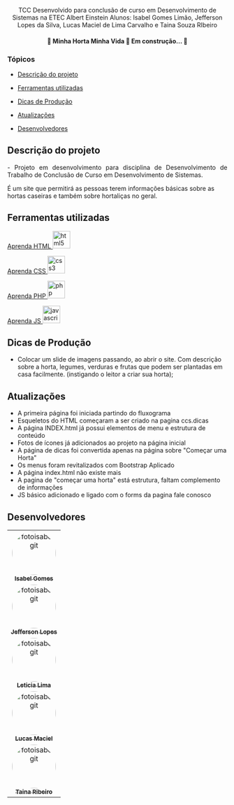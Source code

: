 
<p align="center">
TCC Desenvolvido para conclusão de curso em Desenvolvimento de Sistemas na ETEC Albert Einstein
Alunos: Isabel Gomes Limão, Jefferson Lopes da Silva, Lucas Maciel de Lima Carvalho e Taina Souza RIbeiro
</p>

<h4 align="center"> 
	🚧  Minha Horta Minha Vida 🚀 Em construção...  🚧
</h4>

### Tópicos 

- [Descrição do projeto](#descrição-do-projeto)

- [Ferramentas utilizadas](#ferramentas-utilizadas)

- [Dicas de Produção](#dicas-de-producao) 

- [Atualizações](#atualizacoes)

- [Desenvolvedores](#desenvolvedores)


## Descrição do projeto 

<p align="justify">
- Projeto em desenvolvimento para disciplina de Desenvolvimento de Trabalho de Conclusão de Curso em Desenvolvimento de Sistemas. 

É um site que permitirá as pessoas terem informações básicas sobre as hortas caseiras e também sobre hortaliças no geral.

</p>


###

## Ferramentas utilizadas
<a href="https://www.w3schools.com/html/default.asp" style="text decoration: 'no'"> Aprenda HTML </a>
<img src="https://cdn-icons-png.flaticon.com/512/5968/5968267.png" alt="html5" width="40" height="40"/>

<a href="https://www.w3schools.com/css/default.asp"> Aprenda CSS </a>
<img src="https://cdn-icons-png.flaticon.com/512/5968/5968242.png" alt="css3" width="40" height="40"/> 

<a href="https://www.w3schools.com/php/default.asp"> Aprenda PHP </a>
<img src="https://cdn-icons-png.flaticon.com/512/5968/5968332.png" alt="php" width="40" height="40"/> 

<a href="https://www.w3schools.com/js/default.asp"> Aprenda JS </a>
<img src="https://cdn-icons-png.flaticon.com/512/5968/5968292.png" alt="javascript" width="40" height="40"/> 


###

## Dicas de Produção
- Colocar um slide de imagens passando, ao abrir o site. Com descrição sobre a horta, legumes, verduras e frutas que podem ser plantadas em casa facilmente. (instigando o leitor a criar sua horta);

###

## Atualizações

- A primeira página foi iniciada partindo do fluxograma
- Esqueletos do HTML começaram a ser criado na pagina ccs.dicas
- A página INDEX.html já possui elementos de menu e estrutura de conteúdo
- Fotos de ícones já adicionados ao projeto na página inicial
- A página de dicas foi convertida apenas na página sobre "Começar uma Horta"
- Os menus foram revitalizados com Bootstrap Aplicado
- A página index.html não existe mais
- A pagina de "começar uma horta" está estrutura, faltam complemento de informações
- JS básico adicionado e ligado com o forms da pagina fale conosco

###

## Desenvolvedores

<table>
  <tr>
    <td align="center"><img style="border-radius: 50%;" src="https://avatars.githubusercontent.com/u/88064068?v=4" width="100px;" alt="fotoisabelgit"><br><a href="https://github.com/isabelimao"><sub><b>Isabel Gomes</b></sub></a><br /></td>
  </tr>
  <tr>
      <td align="center"><img style="border-radius: 50%;" src="https://avatars.githubusercontent.com/u/81269229?v=4" width="100px;" alt="fotoisabelgit"><br><a href="https://github.com/JLopes2021"><sub><b>Jefferson Lopes</b></sub></a><br /></td>
  </tr>
  <tr>
      <td align="center"><img style="border-radius: 50%;" src="https://avatars.githubusercontent.com/u/101489147?v=4" width="100px;" alt="fotoisabelgit"><br><a href="https://github.com/LETICIALIMA77"><sub><b>Leticia Lima</b></sub></a><br /></td>
  </tr>
  <tr>
      <td align="center"><img style="border-radius: 50%;" src="https://avatars.githubusercontent.com/u/88008791?v=4" width="100px;" alt="fotoisabelgit"><br><a href="https://github.com/LucasMaciel17"><sub><b>Lucas Maciel</b></sub></a><br /></td>
  </tr>
  <tr>
      <td align="center"><img style="border-radius: 50%;" src="https://avatars.githubusercontent.com/u/88062904?v=4" width="100px;" alt="fotoisabelgit"><br><a href="https://github.com/Taina245"><sub><b>Taina Ribeiro</b></sub></a><br /></td>
  </tr>
</table>
